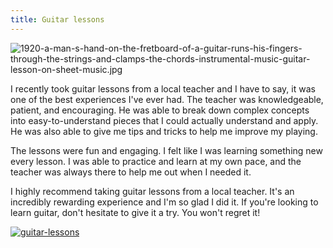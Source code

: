 ```yaml
---
title: Guitar lessons
---
```


![1920-a-man-s-hand-on-the-fretboard-of-a-guitar-runs-his-fingers-through-the-strings-and-clamps-the-chords-instrumental-music-guitar-lesson-on-sheet-music.jpg](/1920-a-man-s-hand-on-the-fretboard-of-a-guitar-runs-his-fingers-through-the-strings-and-clamps-the-chords-instrumental-music-guitar-lesson-on-sheet-music.jpg)

I recently took guitar lessons from a local teacher and I have to say, it was one of the best experiences I've ever had. The teacher was knowledgeable, patient, and encouraging. He was able to break down complex concepts into easy-to-understand pieces that I could actually understand and apply. He was also able to give me tips and tricks to help me improve my playing.

The lessons were fun and engaging. I felt like I was learning something new every lesson. I was able to practice and learn at my own pace, and the teacher was always there to help me out when I needed it.

I highly recommend taking guitar lessons from a local teacher. It's an incredibly rewarding experience and I'm so glad I did it. If you're looking to learn guitar, don't hesitate to give it a try. You won't regret it!

[![guitar-lessons](<https://dabuttonfactory.com/button.png?t=CHECK+SERVICE&f=Noto+Sans-Bold&ts=26&tc=fff&hp=45&vp=20&c=11&bgt=unicolored&bgc=4bd42f>)](<https://londonexpertfinder.com/link>)
